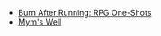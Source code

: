 - [Burn After Running: RPG One-Shots](https://burnafterrunningrpg.com/tag/dnd5e/)
- [Mym's Well](https://mymswell.com/)